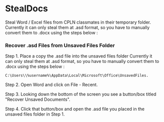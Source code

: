 # StealDocs
Steal Word / Excel files from CPLN classmates in their temporary folder.
Currently it can only steal them at .asd format, so you have to manually convert them to .docx using the steps below :


### Recover .asd Files from Unsaved Files Folder

Step 1. Place a copy the .asd file into the unsaved files folder 
Currently it can only steal them at .asd format, so you have to manually convert them to .docx using the steps below :

`
C:\Users\\%username%\AppData\Local\Microsoft\Office\UnsavedFiles.
`



Step 2. Open Word and click on File - Recent.

Step 3. Looking down the bottom of the screen you see a button/box titled "Recover Unsaved Documents".

Step 4. Click that button/box and open the .asd file you placed in the unsaved files folder in Step 1.
